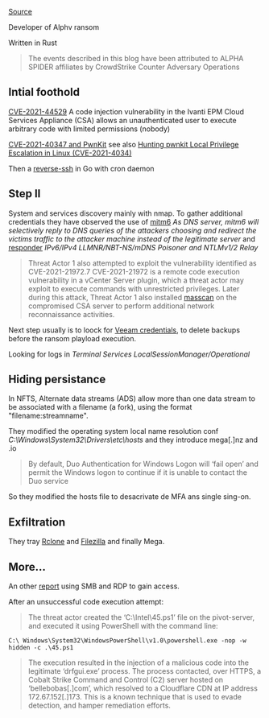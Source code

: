 [Source](https://www.crowdstrike.com/blog/anatomy-of-alpha-spider-ransomware/)

Developer of Alphv ransom

Written in Rust

> The events described in this blog have been attributed to ALPHA SPIDER affiliates by CrowdStrike Counter Adversary Operations

## Intial foothold

[CVE-2021-44529](https://nvd.nist.gov/vuln/detail/CVE-2021-44529) A code injection vulnerability in the Ivanti EPM Cloud Services Appliance (CSA) allows an unauthenticated user to execute arbitrary code with limited permissions (nobody)

[CVE-2021-40347 and PwnKit](https://github.com/ly4k/PwnKit) see also [Hunting pwnkit Local Privilege Escalation in Linux (CVE-2021-4034)](https://www.crowdstrike.com/blog/hunting-pwnkit-local-privilege-escalation-in-linux/)

Then a [reverse-ssh](https://github.com/Fahrj/reverse-ssh) in Go with cron daemon

## Step II

System and services discovery mainly with nmap. To gather additional credentials they have observed the use of [mitm6](https://github.com/dirkjanm/mitm6) *As DNS server, mitm6 will selectively reply to DNS queries of the attackers choosing and redirect the victims traffic to the attacker machine instead of the legitimate server* and [responder](https://github.com/lgandx/Responder) *IPv6/IPv4 LLMNR/NBT-NS/mDNS Poisoner and NTLMv1/2 Relay*

> Threat Actor 1 also attempted to exploit the vulnerability identified as CVE-2021-21972.7 CVE-2021-21972 is a remote code execution vulnerability in a vCenter Server plugin, which a threat actor may exploit to execute commands with unrestricted privileges. Later during this attack, Threat Actor 1 also installed [masscan](https://github.com/robertdavidgraham/masscan) on the compromised CSA server to perform additional network reconnaissance activities.

Next step usually is to loock for [Veeam credentials](https://github.com/horizon3ai/CVE-2023-27532), to delete backups before the ransom playload execution.

Looking for logs in *Terminal Services LocalSessionManager/Operational*

## Hiding persistance

In NFTS, Alternate data streams (ADS) allow more than one data stream to be associated with a filename (a fork), using the format "filename:streamname".

They modified the operating system local name resolution conf *C:\Windows\System32\Drivers\etc\hosts* and they introduce mega[.]nz and .io 

> By default, Duo Authentication for Windows Logon will ‘fail open’ and permit the Windows logon to continue if it is unable to contact the Duo service

So they modified the hosts file to desacrivate de MFA ans single sing-on.

## Exfiltration

They tray [Rclone](https://rclone.org/) and [Filezilla](https://filezilla-project.org/) and finally Mega.

## More...
An other [report](https://www.sygnia.co/blog/blackcat-ransomware/) using SMB and RDP to gain access.

After an unsuccessful code execution attempt:

> The threat actor created the ‘C:\Intel\45.ps1’ file on the pivot-server, and executed it using PowerShell with the command line:

`C:\ Windows\System32\WindowsPowerShell\v1.0\powershell.exe -nop -w hidden -c .\45.ps1`

> The execution resulted in the injection of a malicious code into the legitimate ‘drfgui.exe’ process. The process contacted, over HTTPS, a Cobalt Strike Command and Control (C2) server hosted on ‘bellebobas[.]com’, which resolved to a Cloudflare CDN at IP address 172.67.152[.]173. This is a known technique that is used to evade detection, and hamper remediation efforts.




